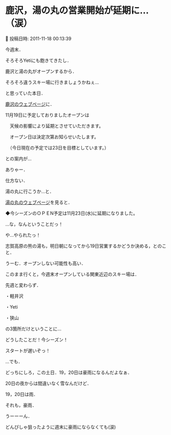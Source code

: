 # 鹿沢，湯の丸の営業開始が延期に…（涙）

📅 投稿日時: 2011-11-18 00:13:39

今週末．





そろそろYetiにも飽きてきたし．


鹿沢と湯の丸がオープンするから．


そろそろ違うスキー場に行きましょうかねぇ…


と思っていた本日．





[鹿沢のウェブページ](http://www.kazawa.com/snow/)に．


11月19日に予定しておりましたオープンは


　天候の影響により延期とさせていただきます。


　オープン日は決定次第お知らせいたします。


　（今日現在の予定では23日を目標としています。）


との案内が…





ありゃー．


仕方ない．


湯の丸に行こうか…と．


[湯の丸のウェブページ](http://www.yunomaru.co.jp/)を見ると．


◆今シーズンのＯＰＥN予定は11月23日(水)に延期になりました。


…な，なんということだっ！


や…やられたっ！





志賀高原の熊の湯も，明日朝になってから19日営業するかどうか決める，とのこと．


うーむ．オープンしない可能性も高い．





このまま行くと，今週末オープンしている関東近辺のスキー場は．


先週と変わらず．


・軽井沢


・Yeti


・狭山


の3箇所だけということに…


どうしたことだ！今シーズン！


スタートが遅いぞっ！





…でも．


どっちにしろ，この土日．19，20日は豪雨になるんだよなぁ．


20日の夜からは間違いなく雪なんだけど．


19，20日は雨．


それも，豪雨．





うーーーん．


どんぴしゃ狙ったように週末に豪雨にならなくても(涙)
